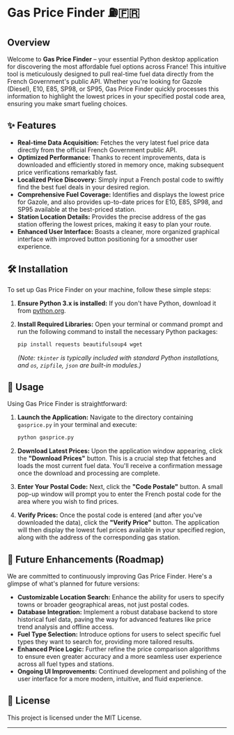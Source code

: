 
# Gas Price Finder ⛽🇫🇷

## Overview

Welcome to **Gas Price Finder** – your essential Python desktop application for discovering the most affordable fuel options across France\! This intuitive tool is meticulously designed to pull real-time fuel data directly from the French Government's public API. Whether you're looking for Gazole (Diesel), E10, E85, SP98, or SP95, Gas Price Finder quickly processes this information to highlight the lowest prices in your specified postal code area, ensuring you make smart fueling choices.

## ✨ Features

  * **Real-time Data Acquisition:** Fetches the very latest fuel price data directly from the official French Government public API.
  * **Optimized Performance:** Thanks to recent improvements, data is downloaded and efficiently stored in memory once, making subsequent price verifications remarkably fast.
  * **Localized Price Discovery:** Simply input a French postal code to swiftly find the best fuel deals in your desired region.
  * **Comprehensive Fuel Coverage:** Identifies and displays the lowest price for Gazole, and also provides up-to-date prices for E10, E85, SP98, and SP95 available at the best-priced station.
  * **Station Location Details:** Provides the precise address of the gas station offering the lowest prices, making it easy to plan your route.
  * **Enhanced User Interface:** Boasts a cleaner, more organized graphical interface with improved button positioning for a smoother user experience.

## 🛠️ Installation

To set up Gas Price Finder on your machine, follow these simple steps:

1.  **Ensure Python 3.x is installed:**
    If you don't have Python, download it from [python.org](https://www.python.org/).

2.  **Install Required Libraries:**
    Open your terminal or command prompt and run the following command to install the necessary Python packages:

    ```bash
    pip install requests beautifulsoup4 wget
    ```

    *(Note: `tkinter` is typically included with standard Python installations, and `os`, `zipfile`, `json` are built-in modules.)*

## 🚀 Usage

Using Gas Price Finder is straightforward:

1.  **Launch the Application:**
    Navigate to the directory containing `gasprice.py` in your terminal and execute:

    ```bash
    python gasprice.py
    ```

2.  **Download Latest Prices:**
    Upon the application window appearing, click the **"Download Prices"** button. This is a crucial step that fetches and loads the most current fuel data. You'll receive a confirmation message once the download and processing are complete.

3.  **Enter Your Postal Code:**
    Next, click the **"Code Postale"** button. A small pop-up window will prompt you to enter the French postal code for the area where you wish to find prices.

4.  **Verify Prices:**
    Once the postal code is entered (and after you've downloaded the data), click the **"Verify Price"** button. The application will then display the lowest fuel prices available in your specified region, along with the address of the corresponding gas station.

## 🚧 Future Enhancements (Roadmap)

We are committed to continuously improving Gas Price Finder. Here's a glimpse of what's planned for future versions:

  * **Customizable Location Search:** Enhance the ability for users to specify towns or broader geographical areas, not just postal codes.
  * **Database Integration:** Implement a robust database backend to store historical fuel data, paving the way for advanced features like price trend analysis and offline access.
  * **Fuel Type Selection:** Introduce options for users to select specific fuel types they want to search for, providing more tailored results.
  * **Enhanced Price Logic:** Further refine the price comparison algorithms to ensure even greater accuracy and a more seamless user experience across all fuel types and stations.
  * **Ongoing UI Improvements:** Continued development and polishing of the user interface for a more modern, intuitive, and fluid experience.

## 📄 License

This project is licensed under the MIT License.

-----

